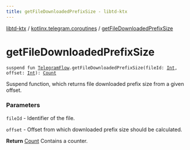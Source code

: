```yaml
---
title: getFileDownloadedPrefixSize - libtd-ktx
---
```


[libtd-ktx](../index.html) / [kotlinx.telegram.coroutines](index.html) / [getFileDownloadedPrefixSize](./get-file-downloaded-prefix-size.html)

# getFileDownloadedPrefixSize

`suspend fun `[`TelegramFlow`](../kotlinx.telegram.core/-telegram-flow/index.html)`.getFileDownloadedPrefixSize(fileId: `[`Int`](https://kotlinlang.org/api/latest/jvm/stdlib/kotlin/-int/index.html)`, offset: `[`Int`](https://kotlinlang.org/api/latest/jvm/stdlib/kotlin/-int/index.html)`): `[`Count`](https://tdlibx.github.io/td/docs/org/drinkless/td/libcore/telegram/TdApi/Count.html)

Suspend function, which returns file downloaded prefix size from a given offset.

### Parameters

`fileId` - Identifier of the file.

`offset` - Offset from which downloaded prefix size should be calculated.

**Return**
[Count](https://tdlibx.github.io/td/docs/org/drinkless/td/libcore/telegram/TdApi/Count.html) Contains a counter.

